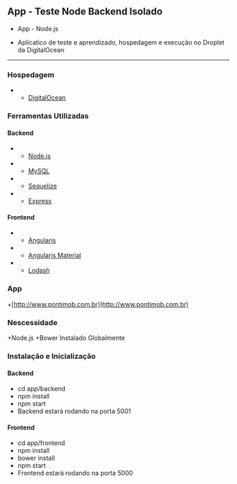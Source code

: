 ## App - Teste Node Backend Isolado
+ App - Node.js


+ Aplicatico de teste e aprendizado, hospedagem e execução no Droplet da DigitalOcean
 

---


### Hospedagem

+ * [DigitalOcean](https://www.digitalocean.com)

### Ferramentas Utilizadas

#### Backend

+ * [Node.js](http://nodejs.org)
+ * [MySQL](https://www.mysql.com/)
+ * [Sequelize](http://docs.sequelizejs.com/)
+ * [Express](http://expressjs.com)
#### Frontend

+ * [Angularjs](https://angularjs.org/)
+ * [Angularjs Material](https://material.angularjs.org/latest/)
+ * [Lodash](https://lodash.com/)

### App 

+[http://www.pontimob.com.br](http://www.pontimob.com.br)

### Nescessidade

+Node.js
+Bower Instalado Globalmente

### Instalação e Inicialização


#### Backend

+    cd app/backend
+    npm install
+    npm start
+    Backend estará rodando na porta 5001

#### Frontend

+    cd app/frontend
+    npm install
+    bower install
+    npm start
+    Frontend estará rodando na porta 5000

